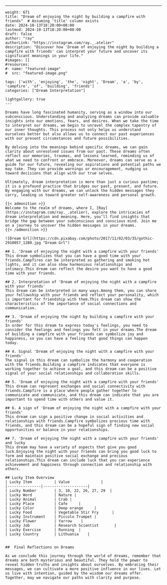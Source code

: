 ---
    weight: 671
    title: "Dream of enjoying the night by building a campfire with friends"  # Assuming 'title' column exists
    date: 2024-10-13T18:20:00+08:00
    lastmod: 2024-10-13T18:20:00+08:00
    draft: false
    author: "ray"
    authorLink: "https://instagram.com/ray._.atelier"
    description: "Discover how 'Dream of enjoying the night by building a campfire with friends' can interpret your future and uncover its significant meanings in your life."
    #images: []
    #resources:
    #- name: "featured-image"
    #  src: "featured-image.png"
    
    tags: ['with', 'enjoying', 'the', 'night', 'Dream', 'a', 'by', 'campfire', 'of', 'building', 'friends']
    categories: ["Dream Interpretation"]
    
    lightgallery: true
    ---
    
    Dreams have long fascinated humanity, serving as a window into our subconscious. Understanding and analyzing dreams can provide valuable insights into our emotions, fears, and desires. When we take the time to interpret our dreams, we begin to unravel the complex tapestry of our inner thoughts. This process not only helps us understand ourselves better but also allows us to connect our past experiences with our present circumstances and future possibilities.
    
    By delving into the meanings behind specific dreams, we can gain clarity about unresolved issues from our past. These dreams often reflect our memories, traumas, and lessons learned, reminding us of what we need to confront or embrace. Moreover, dreams can serve as a guide for our future, revealing our aspirations and potential paths we may take. They can provide warnings or encouragement, nudging us toward decisions that align with our true selves.
    
    Ultimately, dream interpretation is more than just a curious pastime; it is a profound practice that bridges our past, present, and future. By engaging with our dreams, we can unlock the hidden messages they carry, leading us toward greater self-awareness and personal growth.
    
    {{< admonition >}}
    Welcome to the realm of dreams, where I, [Ray](https://instagram.com/ray._.atelier), explore the intricacies of dream interpretation and meaning. Here, you’ll find insights that bridge the gap between your subconscious and conscious mind. Join me on a journey to uncover the hidden messages in your dreams.
    {{< /admonition >}}
    
    ![Dream Grl](https://cdn.pixabay.com/photo/2017/11/02/03/35/gothic-2910057_1280.jpg "Dream Grl")
    
    ## 1. 'Dream of enjoying the night with a campfire with your friends'
    This dream symbolizes that you can have a good time with your friends.Campfires can be interpreted as gathering and smoking hot lights, and it can also show harmonious relationships and intimacy.This dream can reflect the desire you want to have a good time with your friends.
    
    ## 2. Interpretation of 'Dream of enjoying the night with a campfire with your friends'
    This dream can be interpreted in many ways.Among them, you can share your fellowship with your friends and reflect your personality, which is important for friendship with them.This dream can show the characteristics of the importance of social connections and communication.
    
    ## 3. 'Dream of enjoying the night by building a campfire with your friends'
    In order for this dream to express today's feelings, you need to consider the feelings and feelings you felt in your dreams.The dream of building a campfire with your friends can symbolize joy and happiness, so you can have a feeling that good things can happen today.
    
    ## 4. Signal 'Dream of enjoying the night with a campfire with your friends'
    The signal in this dream can symbolize the harmony and cooperation with the friends.Building a campfire indicates that everyone is working together to achieve a goal, and this dream can be a positive signal of your social relationships and collaboration skills.
    
    ## 5. 'Dream of enjoying the night with a campfire with your friends'
    This dream can represent exchanges and social connectivity with friends.Campfire is a place where people gather together to communicate and communicate, and this dream can indicate that you are important to spend time with others and value it.
    
    ## 6. A sign of 'Dream of enjoying the night with a campfire with your friends'
    This dream can sign a positive change in social activities and relationships with friends.Campfire symbolizes precious time with friends, and this dream can be a hopeful sign of finding new social opportunities or balance in your relationships.
    
    ## 7. 'Dream of enjoying the night with a campfire with your friends' and lucky
    This dream may have a variety of aspects that give you good luck.Enjoying the night with your friends can bring you good luck to form and maintain positive social exchange and precious relationships.This dream can include luck that you can experience achievement and happiness through connection and relationship with others.
    
    ## Lucky Item Overview
    | Lucky Item          | Value              |
    |---------------|--------------------|
    | Lucky Number        | 3, 10, 22, 26, 27, 29  |
    | Lucky Word          | Nature |
    | Lucky Animal        | Crab |
    | Lucky Place         | Cafe     |
    | Lucky Color         | Deep orange     |
    | Lucky Food          | Vegetable Stir Fry      |
    | Lucky Instrument    | Piccolo Trumpet |
    | Lucky Flower        | Yarrow    |
    | Lucky Job           | Research Scientist       |
    | Lucky Exercise      | Running  |
    | Lucky Country       | Lithuania    |
    
    
    ##  Final Reflections on Dreams
    
    As we conclude this journey through the world of dreams, remember that dreams are both mysterious and beautiful. They hold the power to reveal hidden truths and insights about ourselves. By embracing their messages, we can cultivate a more positive influence in our lives. Let us live with intention, guided by the wisdom our dreams offer. Together, may we navigate our paths with clarity and purpose.
    
